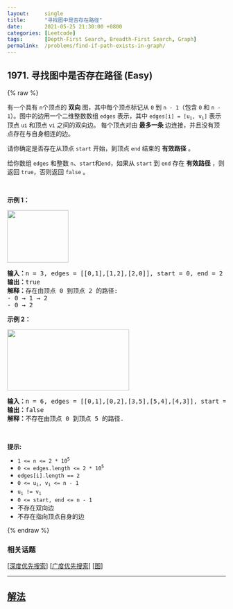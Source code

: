 ```yaml
---
layout:     single
title:      "寻找图中是否存在路径"
date:       2021-05-25 21:30:00 +0800
categories: [Leetcode]
tags:       [Depth-First Search, Breadth-First Search, Graph]
permalink:  /problems/find-if-path-exists-in-graph/
---
```


## 1971. 寻找图中是否存在路径 (Easy)

{% raw %}

<p>有一个具有 <code>n</code>个顶点的 <strong>双向</strong> 图，其中每个顶点标记从 <code>0</code> 到 <code>n - 1</code>（包含 <code>0</code> 和 <code>n - 1</code>）。图中的边用一个二维整数数组 <code>edges</code> 表示，其中 <code>edges[i] = [u<sub>i</sub>, v<sub>i</sub>]</code> 表示顶点 <code>ui</code> 和顶点 <code>vi</code> 之间的双向边。 每个顶点对由 <strong>最多一条</strong> 边连接，并且没有顶点存在与自身相连的边。</p>

<p>请你确定是否存在从顶点 <code>start</code> 开始，到顶点 <code>end</code> 结束的 <strong>有效路径</strong> 。</p>

<p>给你数组 <code>edges</code> 和整数 <code>n</code>、<code>start</code>和<code>end</code>，如果从 <code>start</code> 到 <code>end</code> 存在 <strong>有效路径</strong> ，则返回 <code>true</code>，否则返回 <code>false</code> 。</p>

<p>&nbsp;</p>

<p><strong>示例 1：</strong></p>
<img alt="" src="https://assets.leetcode.com/uploads/2021/08/14/validpath-ex1.png" style="width: 141px; height: 121px;" />
<pre>
<strong>输入：</strong>n = 3, edges = [[0,1],[1,2],[2,0]], start = 0, end = 2
<strong>输出：</strong>true
<strong>解释：</strong>存在由顶点 0 到顶点 2 的路径:
- 0 → 1 → 2 
- 0 → 2
</pre>

<p><strong>示例 2：</strong></p>
<img alt="" src="https://assets.leetcode.com/uploads/2021/08/14/validpath-ex2.png" style="width: 281px; height: 141px;" />
<pre>
<strong>输入：</strong>n = 6, edges = [[0,1],[0,2],[3,5],[5,4],[4,3]], start = 0, end = 5
<strong>输出：</strong>false
<strong>解释：</strong>不存在由顶点 0 到顶点 5 的路径.
</pre>

<p>&nbsp;</p>

<p><strong>提示:</strong></p>

<ul>
	<li><code>1 &lt;= n &lt;= 2 * 10<sup>5</sup></code></li>
	<li><code>0 &lt;= edges.length &lt;= 2 * 10<sup>5</sup></code></li>
	<li><code>edges[i].length == 2</code></li>
	<li><code>0 &lt;= u<sub>i</sub>, v<sub>i</sub> &lt;= n - 1</code></li>
	<li><code>u<sub>i</sub> != v<sub>i</sub></code></li>
	<li><code>0 &lt;= start, end &lt;= n - 1</code></li>
	<li>不存在双向边</li>
	<li>不存在指向顶点自身的边</li>
</ul>

{% endraw %}

### 相关话题
  [[深度优先搜索](https://github.com/awesee/leetcode/tree/master/tag/depth-first-search/README.md)]
  [[广度优先搜索](https://github.com/awesee/leetcode/tree/master/tag/breadth-first-search/README.md)]
  [[图](https://github.com/awesee/leetcode/tree/master/tag/graph/README.md)]

---

## [解法](https://github.com/awesee/leetcode/tree/master/problems/find-if-path-exists-in-graph)
